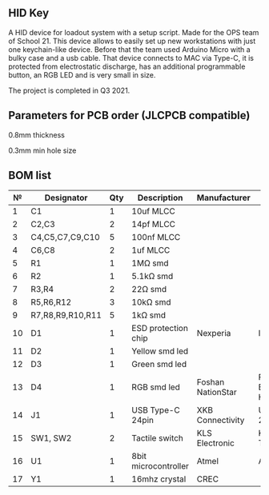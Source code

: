 ## HID Key
A HID device for loadout system with a setup script. Made for the OPS team of School 21. This device allows to easily set up new workstations with just one keychain-like device. Before that the team used Arduino Micro with a bulky case and a usb cable. That device connects to MAC via Type-C, it is protected from electrostatic discharge, has an additional programmable button, an RGB LED and is very small in size.

The project is completed in Q3 2021.

## Parameters for PCB order (JLCPCB compatible)
0.8mm thickness

0.3mm min hole size

## BOM list
| №  | Designator      | Qty | Description         | Manufacturer      | Name           | Package   | Link |
| -- | --------------- | --- | ------------------- | ----------------- | -------------- | --------- | ---- |
| 1  | C1              | 1   | 10uf MLCC           |                   |                | 0402      |      |
| 2  | C2,C3           | 2   | 14pf MLCC           |                   |                | 0402      |      |
| 3  | C4,C5,C7,C9,C10 | 5   | 100nf MLCC          |                   |                | 0402      |      |
| 4  | C6,C8           | 2   | 1uf MLCC            |                   |                | 0402      |      |
| 5  | R1              | 1   | 1MΩ smd             |                   |                | 0402      |      |
| 6  | R2              | 1   | 5.1kΩ smd           |                   |                | 0402      |      |
| 7  | R3,R4           | 2   | 22Ω smd             |                   |                | 0402      |      |
| 8  | R5,R6,R12       | 3   | 10kΩ smd            |                   |                | 0402      |      |
| 9  | R7,R8,R9,R10,R11| 5   | 1kΩ smd             |                   |                | 0402      |      |
| 10 | D1              | 1   | ESD protection chip | Nexperia          | IP4220CZ6      | TSOP6     |      |
| 11 | D2              | 1   | Yellow smd led      |                   |                | 0402      |      |
| 12 | D3              | 1   | Green smd led       |                   |                | 0402      |      |
| 13 | D4              | 1   | RGB smd led         | Foshan NationStar | FM-B2020RGBA-HG| 2020      |      |
| 14 | J1              | 1   | USB Type-C 24pin    | XKB Connectivity  | U261-241N-4BS60|           |      |
| 15 | SW1, SW2        | 2   | Tactile switch      | KLS Electronic    | KLS7-TS5401    |           |      |
| 16 | U1              | 1   | 8bit microcontroller| Atmel             | ATmega32u4     | QFN44     |      |
| 17 | Y1              | 1   | 16mhz crystal       | CREC              |                | SMD02520C4|      |
